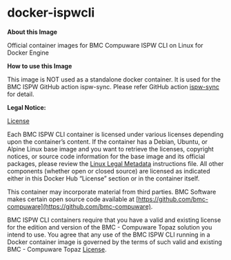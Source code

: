 # docker-ispwcli

**About this Image**

Official container images for BMC Compuware ISPW CLI on Linux for Docker Engine

**How to use this Image**

This image is NOT used as a standalone docker container. It is used for the BMC ISPW GitHub action ispw-sync. Please refer GitHub action [ispw-sync](https://github.com/marketplace/actions/ispw-sync) for detail.

**Legal Notice:**

[License](LICENSE.txt)

Each BMC ISPW CLI container is licensed under various licenses depending upon the container’s content. If the container has a Debian, Ubuntu, or Alpine Linux base image and you want to retrieve the licenses, copyright notices, or source code information for the base image and its official packages, please review the [Linux Legal Metadata](https://aka.ms/mcr/osslinuxmetadata) instructions file. All other components (whether open or closed source) are licensed as indicated either in this Docker Hub “License” section or in the container itself.

This container may incorporate material from third parties. BMC Software makes certain open source code available at [https://github.com/bmc-compuware](https://github.com/bmc-compuware).

BMC ISPW CLI containers require that you have a valid and existing license for the edition and version of the BMC - Compuware Topaz solution you intend to use. You agree that any use of the BMC ISPW CLI running in a Docker container image is governed by the terms of such valid and existing BMC - Compuware Topaz [License](LICENSE.txt).
